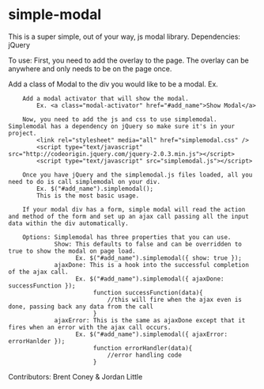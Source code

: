 simple-modal
============

This is a super simple, out of your way, js modal library.
Dependencies: jQuery

To use: First, you need to add the overlay to the page. The overlay can be anywhere and only needs to be on the page once. <div class="modal-overlay"></div>
		Add a class of Modal to the div you would like to be a modal.
			Ex. <div class="modal" id="add_name"><!-- any html here --></div>
			
		Add a modal activator that will show the modal.
			Ex. <a class="modal-activator" href="#add_name">Show Modal</a>
			
		Now, you need to add the js and css to use simplemodal. Simplemodal has a dependency on jQuery so make sure it's in your project.
			<link rel="stylesheet" media="all" href="simplemodal.css" />
			<script type="text/javascript" src="http://codeorigin.jquery.com/jquery-2.0.3.min.js"></script>
			<script type="text/javascript" src="simplemodal.js"></script>
			
		Once you have jQuery and the simplemodal.js files loaded, all you need to do is call simplemodal on your div.
			Ex. $("#add_name").simplemodal();
			This is the most basic usage.
		
		If your modal div has a form, simple modal will read the action and method of the form and set up an ajax call passing all the input data within the div automatically.
		
		Options: Simplemodal has three properties that you can use.
				 Show: This defaults to false and can be overridden to true to show the modal on page load.
					   Ex. $("#add_name").simplemodal({ show: true });
				 ajaxDone: This is a hook into the successful completion of the ajax call.
					   Ex. $("#add_name").simplemodal({ ajaxDone: successFunction });
							function successFunction(data){
								//this will fire when the ajax even is done, passing back any data from the call
							}
				 ajaxError: This is the same as ajaxDone except that it fires when an error with the ajax call occurs.
					   Ex. $("#add_name").simplemodal({ ajaxError: errorHanlder });
							function errorHandler(data){
								//error handling code
							}

Contributors: Brent Coney & Jordan Little
